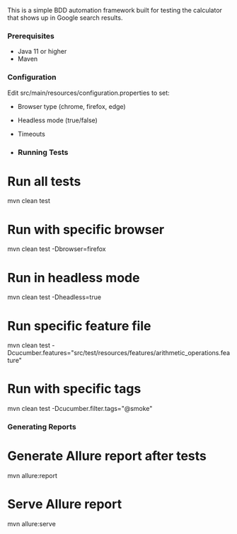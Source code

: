 This is a simple BDD automation framework built for testing the calculator that shows up in Google search results.

### Prerequisites
- Java 11 or higher
- Maven

### Configuration
Edit src/main/resources/configuration.properties to set:
- Browser type (chrome, firefox, edge)
- Headless mode (true/false)
- Timeouts

- ### Running Tests

# Run all tests
mvn clean test

# Run with specific browser
mvn clean test -Dbrowser=firefox

# Run in headless mode
mvn clean test -Dheadless=true

# Run specific feature file
mvn clean test -Dcucumber.features="src/test/resources/features/arithmetic_operations.feature"

# Run with specific tags
mvn clean test -Dcucumber.filter.tags="@smoke"

### Generating Reports

# Generate Allure report after tests
mvn allure:report

# Serve Allure report
mvn allure:serve
